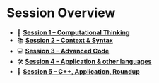 # Session Overview

- 🤔 [**Session 1 – Computational Thinking**](sessions/Session1_Computational_Thinking/README.md)
- 📚 [**Session 2 – Context & Syntax**](sessions/Session2_Context_and_Syntax/README.md)
- 💻 [**Session 3 – Advanced Code**](sessions/Session3_Advanced_Code/README.md)
- 🛠️ [**Session 4 – Application & other languages**](sessions/Session4_Application_and_Other_Languages/README.md)
- 🦾 [**Session 5 –  C++,  Application, Roundup**](sessions/Session5_Cpp-Application-Roundup/README.md)
